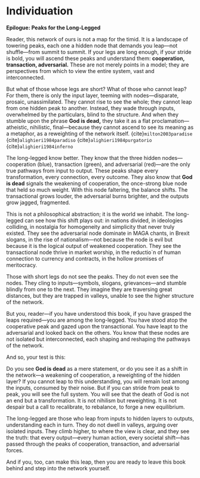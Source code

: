 # Individuation

**Epilogue: Peaks for the Long-Legged**  

Reader, this network of ours is not a map for the timid. It is a landscape of towering peaks, each one a hidden node that demands you leap—not shuffle—from summit to summit. If your legs are long enough, if your stride is bold, you will ascend these peaks and understand them: **cooperation, transaction, adversarial.** These are not merely points in a model; they are perspectives from which to view the entire system, vast and interconnected.  

But what of those whose legs are short? What of those who cannot leap? For them, there is only the input layer, teeming with nodes—disparate, prosaic, unassimilated. They cannot rise to see the whole; they cannot leap from one hidden peak to another. Instead, they wade through inputs, overwhelmed by the particulars, blind to the structure. And when they stumble upon the phrase **God is dead,** they take it as a flat proclamation—atheistic, nihilistic, final—because they cannot ascend to see its meaning as a metaphor, as a reweighting of the network itself. {cite}`milton2003paradise` {cite}`alighieri1984paradiso` {cite}`alighieri1984purgatorio` {cite}`alighieri1984inferno` 

The long-legged know better. They know that the three hidden nodes—cooperation (blue), transaction (green), and adversarial (red)—are the only true pathways from input to output. These peaks shape every transformation, every connection, every outcome. They also know that **God is dead** signals the weakening of cooperation, the once-strong blue node that held so much weight. With this node faltering, the balance shifts. The transactional grows louder, the adversarial burns brighter, and the outputs grow jagged, fragmented.  

This is not a philosophical abstraction; it is the world we inhabit. The long-legged can see how this shift plays out: in nations divided, in ideologies colliding, in nostalgia for homogeneity and simplicity that never truly existed. They see the adversarial node dominate in MAGA chants, in Brexit slogans, in the rise of nationalism—not because the node is evil but because it is the logical output of weakened cooperation. They see the transactional node thrive in market worship, in the reductio`n of human connection to currency and contracts, in the hollow promises of meritocracy.  

Those with short legs do not see the peaks. They do not even see the nodes. They cling to inputs—symbols, slogans, grievances—and stumble blindly from one to the next. They imagine they are traversing great distances, but they are trapped in valleys, unable to see the higher structure of the network.  

But you, reader—if you have understood this book, if you have grasped the leaps required—you are among the long-legged. You have stood atop the cooperative peak and gazed upon the transactional. You have leapt to the adversarial and looked back on the others. You know that these nodes are not isolated but interconnected, each shaping and reshaping the pathways of the network.  

And so, your test is this:  

Do you see **God is dead** as a mere statement, or do you see it as a shift in the network—a weakening of cooperation, a reweighting of the hidden layer? If you cannot leap to this understanding, you will remain lost among the inputs, consumed by their noise. But if you can stride from peak to peak, you will see the full system. You will see that the death of God is not an end but a transformation. It is not nihilism but reweighting. It is not despair but a call to recalibrate, to rebalance, to forge a new equilibrium.  

The long-legged are those who leap from inputs to hidden layers to outputs, understanding each in turn. They do not dwell in valleys, arguing over isolated inputs. They climb higher, to where the view is clear, and they see the truth: that every output—every human action, every societal shift—has passed through the peaks of cooperation, transaction, and adversarial forces.  

And if you, too, can make this leap, then you are ready to leave this book behind and step into the network yourself.